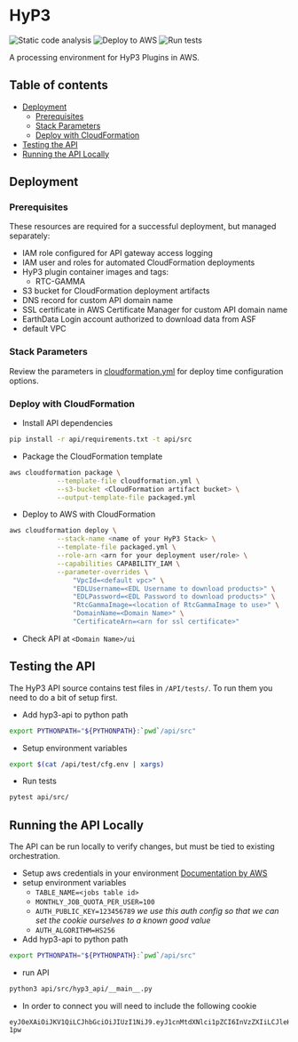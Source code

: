 # HyP3
![Static code analysis](https://github.com/ASFHyP3/hyp3/workflows/Static%20code%20analysis/badge.svg)
![Deploy to AWS](https://github.com/ASFHyP3/hyp3/workflows/Deploy%20to%20AWS/badge.svg)
![Run tests](https://github.com/ASFHyP3/hyp3/workflows/Run%20tests/badge.svg)

A processing environment for HyP3 Plugins in AWS.

## Table of contents
- [Deployment](#deployment)
  - [Prerequisites](#prerequisites)
  - [Stack Parameters](#stack-parameters)
  - [Deploy with CloudFormation](#deploy-with-cloudformation)
- [Testing the API](#testing-the-api)
- [Running the API Locally](#running-the-api-locally)

## Deployment

### Prerequisites
These resources are required for a successful deployment, but managed separately:

- IAM role configured for API gateway access logging
- IAM user and roles for automated CloudFormation deployments
- HyP3 plugin container images and tags:
  - RTC-GAMMA
- S3 bucket for CloudFormation deployment artifacts
- DNS record for custom API domain name
- SSL certificate in AWS Certificate Manager for custom API domain name
- EarthData Login account authorized to download data from ASF
- default VPC

### Stack Parameters
Review the parameters in [cloudformation.yml](cloudformation.yml) for deploy time configuration options.

### Deploy with CloudFormation

- Install API dependencies
```sh
pip install -r api/requirements.txt -t api/src
```

- Package the CloudFormation template
```sh
aws cloudformation package \
            --template-file cloudformation.yml \
            --s3-bucket <CloudFormation artifact bucket> \
            --output-template-file packaged.yml
```

- Deploy to AWS with CloudFormation
```sh
aws cloudformation deploy \
            --stack-name <name of your HyP3 Stack> \
            --template-file packaged.yml \
            --role-arn <arn for your deployment user/role> \
            --capabilities CAPABILITY_IAM \
            --parameter-overrides \
                "VpcId=<default vpc>" \
                "EDLUsername=<EDL Username to download products>" \
                "EDLPassword=<EDL Password to download products>" \
                "RtcGammaImage=<location of RtcGammaImage to use>" \
                "DomainName=<Domain Name>" \
                "CertificateArn=<arn for ssl certificate>"
```
- Check API at `<Domain Name>/ui`


## Testing the API
The HyP3 API source contains test files in `/API/tests/`. To run them you need to do a bit of setup first.

- Add hyp3-api to python path
```sh
export PYTHONPATH="${PYTHONPATH}:`pwd`/api/src"
```
- Setup environment variables
```sh
export $(cat /api/test/cfg.env | xargs)
```
- Run tests
```sh
pytest api/src/
```

## Running the API Locally
The API can be run locally to verify changes, but must be tied to existing orchestration.

- Setup aws credentials in your environment [Documentation by AWS](https://boto3.amazonaws.com/v1/documentation/api/latest/guide/quickstart.html#configuration)
- setup environment variables
  - `TABLE_NAME=<jobs table id>`
  - `MONTHLY_JOB_QUOTA_PER_USER=100`
  - `AUTH_PUBLIC_KEY=123456789` *we use this auth config so that we can set the cookie ourselves to a known good value*
  - `AUTH_ALGORITHM=HS256`
- Add hyp3-api to python path
```sh
export PYTHONPATH="${PYTHONPATH}:`pwd`/api/src"
```
- run API
```sh
python3 api/src/hyp3_api/__main__.py
```
- In order to connect you will need to include the following cookie
```
eyJ0eXAiOiJKV1QiLCJhbGciOiJIUzI1NiJ9.eyJ1cnMtdXNlci1pZCI6InVzZXIiLCJleHAiOjIxNTk1MzY1MzIzLCJ1cnMtZ3JvdXBzIjpbeyJuYW1lIjoiYXV0aC1ncm91cCIsImFwcF91aWQiOiJhdXRoLXVpZCJ9XX0.Xa0T6kRD5nihlH6UneYUpt1pzumjYre0fWVrxOq-1pw
```
